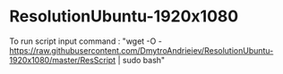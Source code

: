 # ResolutionUbuntu-1920x1080
To run script input command : "wget -O - https://raw.githubusercontent.com/DmytroAndrieiev/ResolutionUbuntu-1920x1080/master/ResScript | sudo bash"